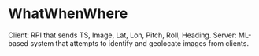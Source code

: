 # WhatWhenWhere
Client: RPI that sends TS, Image, Lat, Lon, Pitch, Roll, Heading. Server: ML-based system that attempts to identify and geolocate images from clients. 
